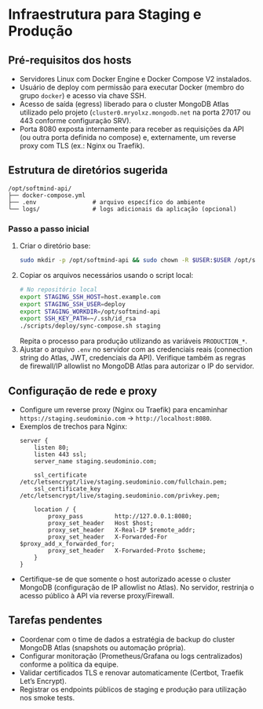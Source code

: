 # Infraestrutura para Staging e Produção

## Pré-requisitos dos hosts
- Servidores Linux com Docker Engine e Docker Compose V2 instalados.
- Usuário de deploy com permissão para executar Docker (membro do grupo `docker`) e acesso via chave SSH.
- Acesso de saída (egress) liberado para o cluster MongoDB Atlas utilizado pelo projeto (`cluster0.mryolxz.mongodb.net` na porta 27017 ou 443 conforme configuração SRV).
- Porta 8080 exposta internamente para receber as requisições da API (ou outra porta definida no compose) e, externamente, um reverse proxy com TLS (ex.: Nginx ou Traefik).

## Estrutura de diretórios sugerida
```
/opt/softmind-api/
├── docker-compose.yml
├── .env                # arquivo específico do ambiente
└── logs/               # logs adicionais da aplicação (opcional)
```

### Passo a passo inicial
1. Criar o diretório base:
   ```bash
   sudo mkdir -p /opt/softmind-api && sudo chown -R $USER:$USER /opt/softmind-api
   ```
2. Copiar os arquivos necessários usando o script local:
   ```bash
   # No repositório local
   export STAGING_SSH_HOST=host.example.com
   export STAGING_SSH_USER=deploy
   export STAGING_WORKDIR=/opt/softmind-api
   export SSH_KEY_PATH=~/.ssh/id_rsa
   ./scripts/deploy/sync-compose.sh staging
   ```
   Repita o processo para produção utilizando as variáveis `PRODUCTION_*`.
3. Ajustar o arquivo `.env` no servidor com as credenciais reais (connection string do Atlas, JWT, credenciais da API). Verifique também as regras de firewall/IP allowlist no MongoDB Atlas para autorizar o IP do servidor.

## Configuração de rede e proxy
- Configure um reverse proxy (Nginx ou Traefik) para encaminhar `https://staging.seudominio.com` → `http://localhost:8080`.
- Exemplos de trechos para Nginx:
  ```nginx
  server {
      listen 80;
      listen 443 ssl;
      server_name staging.seudominio.com;

      ssl_certificate     /etc/letsencrypt/live/staging.seudominio.com/fullchain.pem;
      ssl_certificate_key /etc/letsencrypt/live/staging.seudominio.com/privkey.pem;

      location / {
          proxy_pass         http://127.0.0.1:8080;
          proxy_set_header   Host $host;
          proxy_set_header   X-Real-IP $remote_addr;
          proxy_set_header   X-Forwarded-For $proxy_add_x_forwarded_for;
          proxy_set_header   X-Forwarded-Proto $scheme;
      }
  }
  ```
- Certifique-se de que somente o host autorizado acesse o cluster MongoDB (configuração de IP allowlist no Atlas). No servidor, restrinja o acesso público à API via reverse proxy/Firewall.

## Tarefas pendentes
- Coordenar com o time de dados a estratégia de backup do cluster MongoDB Atlas (snapshots ou automação própria).
- Configurar monitoração (Prometheus/Grafana ou logs centralizados) conforme a política da equipe.
- Validar certificados TLS e renovar automaticamente (Certbot, Traefik Let’s Encrypt).
- Registrar os endpoints públicos de staging e produção para utilização nos smoke tests.
